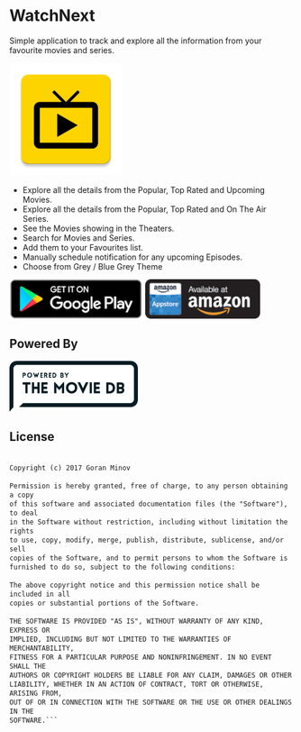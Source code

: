 WatchNext
=========
Simple application to track and explore all the information from your favourite movies and series.

<a href='https://github.com/lineargs/WatchNextApp/blob/master/app/src/main/ic_launcher-web.png'><img alt='WatchNext Logo' src='https://github.com/lineargs/WatchNextApp/blob/master/app/src/main/ic_launcher-web.png' height="200"/></a> 
- Explore all the details from the Popular, Top Rated and Upcoming Movies.
- Explore all the details from the Popular, Top Rated and On The Air Series. 
- See the Movies showing in the Theaters.
- Search for Movies and Series.
- Add them to your Favourites list.
- Manually schedule notification for any upcoming Episodes.
- Choose from Grey / Blue Grey Theme

<a href='https://play.google.com/store/apps/details?id=com.lineargs.watchnext&pcampaignid=MKT-Other-global-all-co-prtnr-py-PartBadge-Mar2515-1'><img alt='Get it on Google Play' src='https://github.com/lineargs/WatchNextApp/blob/master/google_play.png' height="70"/></a> <a href='https://www.amazon.com/gp/product/B0787D5ZZJ/ref=mas_pm_watchnext'><img alt='Available on Amazon' src='https://github.com/lineargs/WatchNextApp/blob/master/amazon.png' height="70"/></a>

Powered By
----------

<a href='https://github.com/lineargs/WatchNextApp/blob/master/powered_by.png'><img alt='The TMDb' src='https://github.com/lineargs/WatchNextApp/blob/master/powered_by.png' height="90"/></a>


License
-------

```MIT License

Copyright (c) 2017 Goran Minov

Permission is hereby granted, free of charge, to any person obtaining a copy
of this software and associated documentation files (the "Software"), to deal
in the Software without restriction, including without limitation the rights
to use, copy, modify, merge, publish, distribute, sublicense, and/or sell
copies of the Software, and to permit persons to whom the Software is
furnished to do so, subject to the following conditions:

The above copyright notice and this permission notice shall be included in all
copies or substantial portions of the Software.

THE SOFTWARE IS PROVIDED "AS IS", WITHOUT WARRANTY OF ANY KIND, EXPRESS OR
IMPLIED, INCLUDING BUT NOT LIMITED TO THE WARRANTIES OF MERCHANTABILITY,
FITNESS FOR A PARTICULAR PURPOSE AND NONINFRINGEMENT. IN NO EVENT SHALL THE
AUTHORS OR COPYRIGHT HOLDERS BE LIABLE FOR ANY CLAIM, DAMAGES OR OTHER
LIABILITY, WHETHER IN AN ACTION OF CONTRACT, TORT OR OTHERWISE, ARISING FROM,
OUT OF OR IN CONNECTION WITH THE SOFTWARE OR THE USE OR OTHER DEALINGS IN THE
SOFTWARE.```
